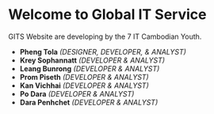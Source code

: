 # Welcome to Global IT Service

GITS Website are developing by the 7 IT Cambodian Youth.

  - **Pheng Tola**       *(DESIGNER, DEVELOPER, & ANALYST)*
  - **Krey Sophannatt**  *(DEVELOPER & ANALYST)*
  - **Leang Bunrong**    *(DEVELOPER & ANALYST)*
  - **Prom Piseth**      *(DEVELOPER & ANALYST)*
  - **Kan Vichhai**      *(DEVELOPER & ANALYST)*
  - **Po Dara**          *(DEVELOPER & ANALYST)*
  - **Dara Penhchet**    *(DEVELOPER & ANALYST)*
  

